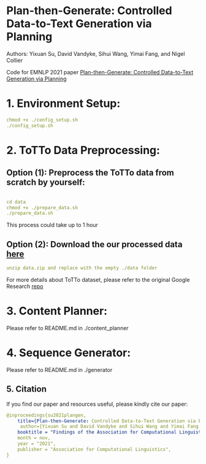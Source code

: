 # Plan-then-Generate: Controlled Data-to-Text Generation via Planning
Authors: Yixuan Su, David Vandyke, Sihui Wang, Yimai Fang, and Nigel Collier

Code for EMNLP 2021 paper [Plan-then-Generate: Controlled Data-to-Text Generation via Planning](https://arxiv.org/abs/2108.13740)

# 1. Environment Setup:
```yaml
chmod +x ./config_setup.sh
./config_setup.sh
```

# 2. ToTTo Data Preprocessing:
## Option (1): Preprocess the ToTTo data from scratch by yourself:
```yaml
```
```yaml
cd data
chmod +x ./prepare_data.sh
./prepare_data.sh
```
This process could take up to 1 hour

## Option (2): Download the our processed data [here](https://drive.google.com/file/d/1YBGwo0atBmaCOhlu0v0yz21ixNALwF8v/view?usp=sharing)
```yaml
unzip data.zip and replace with the empty ./data folder
```
For more details about ToTTo dataset, please refer to the original Google Research [repo](https://github.com/google-research-datasets/ToTTo)

# 3. Content Planner:
Please refer to README.md in ./content_planner

# 4. Sequence Generator:
Please refer to README.md in ./generator

## 5. Citation
If you find our paper and resources useful, please kindly cite our paper:
```yaml
@inproceedings{su2021plangen,
    title={Plan-then-Generate: Controlled Data-to-Text Generation via Planning}, 
     author={Yixuan Su and David Vandyke and Sihui Wang and Yimai Fang and Nigel Collier},
    booktitle = "Findings of the Association for Computational Linguistics: EMNLP 2021",
    month = nov,
    year = "2021",
    publisher = "Association for Computational Linguistics",
}
```
